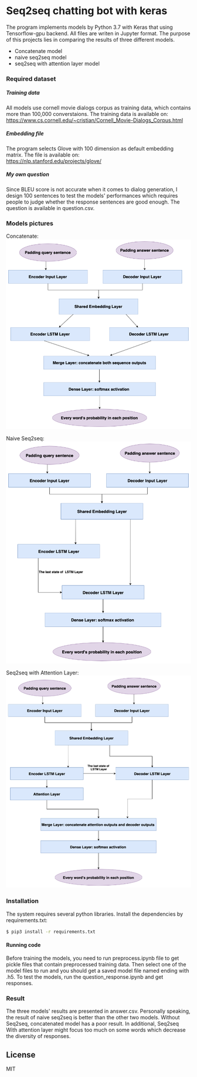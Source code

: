# Seq2seq chatting bot with keras
The program implements models by Python 3.7 with Keras that using Tensorflow-gpu backend. All files are writen in Jupyter format. The purpose of this projects lies in comparing the results of three different models.
  - Concatenate model 
  - naive seq2seq model 
  - seq2seq with attention layer model
 
### Required dataset
##### Training data
All models use cornell movie dialogs corpus as training data, which contains more than 100,000 converstaions. The training data is available on: \
https://www.cs.cornell.edu/~cristian/Cornell_Movie-Dialogs_Corpus.html

##### Embedding file
The program selects Glove with 100 dimension as default embedding matrix. The file is available on:\
https://nlp.stanford.edu/projects/glove/

##### My own question
Since BLEU score is not accurate when it comes to dialog generation, I design 100 sentences to test the models' performances which requires people to judge whether the response sentences are good enough.
The question is available in question.csv.

### Models pictures
Concatenate:\
![alt text](https://github.com/Eajay/seq2seq-chatting-bot-with-keras/blob/master/picutures/concate.png)

Naive Seq2seq:\
![alt text](https://github.com/Eajay/seq2seq-chatting-bot-with-keras/blob/master/picutures/seq2seq.png)

Seq2seq with Attention Layer:\
![alt text](https://github.com/Eajay/seq2seq-chatting-bot-with-keras/blob/master/picutures/attention.png)

### Installation

The system requires several python libraries.
Install the dependencies by requirements.txt:
```sh
$ pip3 install -r requirements.txt 
```

#### Running code
Before training the models, you need to run preprocess.ipynb file to get pickle files that contain preprocessed training data.
Then select one of the model files to run and you should get a saved model file named ending with .h5.
To test the models, run the question_response.ipynb and get responses.

### Result
The three models' results are presented in answer.csv. 
Personally speaking, the result of naive seq2seq is better than the other two models. Without Seq2seq, concatenated model has a poor result. In additional, Seq2seq With attention layer might focus too much on some words which decrease the diversity of responses.

License
----
MIT



